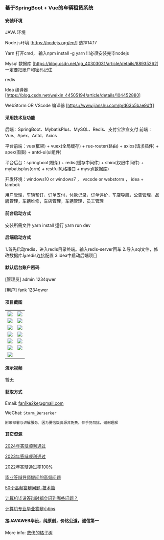 ### 基于SpringBoot + Vue的车辆租赁系统

#### 安装环境

JAVA 环境 

Node.js环境 [https://nodejs.org/en/] 选择14.17

Yarn 打开cmd， 输入npm install -g yarn !!!必须安装完毕nodejs

Mysql 数据库 [https://blog.csdn.net/qq_40303031/article/details/88935262] 一定要把账户和密码记住

redis

Idea 编译器 [https://blog.csdn.net/weixin_44505194/article/details/104452880]

WebStorm OR VScode 编译器 [https://www.jianshu.com/p/d63b5bae9dff]

#### 采用技术及功能

后端：SpringBoot、MybatisPlus、MySQL、Redis、支付宝沙盒支付
前端：Vue、Apex、Antd、Axios

平台前端：vue(框架) + vuex(全局缓存) + rue-router(路由) + axios(请求插件) + apex(图表)  + antd-ui(ui组件)

平台后台：springboot(框架) + redis(缓存中间件) + shiro(权限中间件) + mybatisplus(orm) + restful风格接口 + mysql(数据库)

开发环境：windows10 or windows7 ， vscode or webstorm ， idea + lambok

用户管理，车辆预订，订单支付，付款记录，订单评价，车店导航，公告管理，品牌管理，车辆维修，车店管理，车辆管理，员工管理



#### 前台启动方式
安装所需文件 yarn install 
运行 yarn run dev

#### 后端启动方式

1.首先启动redis，进入redis目录终端。输入redis-server回车
2.导入sql文件，修改数据库与redis连接配置
3.idea中启动后端项目

#### 默认后台账户密码
[管理员]
admin
1234qwer

[用户]
fank
1234qwer


#### 项目截图

|  |  |
|---------------------|---------------------|
|![](https://fank-bucket-oss.oss-cn-beijing.aliyuncs.com/img/1696517265775.jpg) | ![](https://fank-bucket-oss.oss-cn-beijing.aliyuncs.com/img/1696517092518.jpg) |
|![](https://fank-bucket-oss.oss-cn-beijing.aliyuncs.com/img/1696517251728.jpg) | ![](https://fank-bucket-oss.oss-cn-beijing.aliyuncs.com/img/1696517076004.jpg) |
|![](https://fank-bucket-oss.oss-cn-beijing.aliyuncs.com/img/1696517198532.jpg) | ![](https://fank-bucket-oss.oss-cn-beijing.aliyuncs.com/img/1696517058026.jpg) |
|![](https://fank-bucket-oss.oss-cn-beijing.aliyuncs.com/img/1696517174261.jpg) | ![](https://fank-bucket-oss.oss-cn-beijing.aliyuncs.com/img/1696517037615.jpg) |
|![](https://fank-bucket-oss.oss-cn-beijing.aliyuncs.com/img/1696517152392.jpg) | ![](https://fank-bucket-oss.oss-cn-beijing.aliyuncs.com/img/1696517015150.jpg) |
|![](https://fank-bucket-oss.oss-cn-beijing.aliyuncs.com/img/1696517133833.jpg) | ![](https://fank-bucket-oss.oss-cn-beijing.aliyuncs.com/img/1696517283969.jpg) |
|![](https://fank-bucket-oss.oss-cn-beijing.aliyuncs.com/img/1696517117031.jpg) | 


#### 演示视频

暂无

#### 获取方式

Email: fan1ke2ke@gmail.com

WeChat: `Storm_Berserker`

`附带部署与讲解服务，因为要恰饭资源非免费，伸手党勿扰，谢谢理解`

#### 其它资源

[2024年答辩顺利通过](https://berserker287.github.io/2024/06/06/2024%E5%B9%B4%E7%AD%94%E8%BE%A9%E9%A1%BA%E5%88%A9%E9%80%9A%E8%BF%87/)

[2023年答辩顺利通过](https://berserker287.github.io/2023/06/14/2023%E5%B9%B4%E7%AD%94%E8%BE%A9%E9%A1%BA%E5%88%A9%E9%80%9A%E8%BF%87/)

[2022年答辩通过率100%](https://berserker287.github.io/2022/05/25/%E9%A1%B9%E7%9B%AE%E4%BA%A4%E6%98%93%E8%AE%B0%E5%BD%95/)

[毕业答辩导师提问的高频问题](https://berserker287.github.io/2023/06/13/%E6%AF%95%E4%B8%9A%E7%AD%94%E8%BE%A9%E5%AF%BC%E5%B8%88%E6%8F%90%E9%97%AE%E7%9A%84%E9%AB%98%E9%A2%91%E9%97%AE%E9%A2%98/)

[50个高频答辩问题-技术篇](https://berserker287.github.io/2023/06/13/50%E4%B8%AA%E9%AB%98%E9%A2%91%E7%AD%94%E8%BE%A9%E9%97%AE%E9%A2%98-%E6%8A%80%E6%9C%AF%E7%AF%87/)

[计算机毕设答辩时都会问到哪些问题？](https://www.zhihu.com/question/31020988)

[计算机专业毕业答辩小tips](https://zhuanlan.zhihu.com/p/145911029)


#### 接JAVAWEB毕设，纯原创，价格公道，诚信第一

More info: [悲伤的橘子树](https://berserker287.github.io/)
